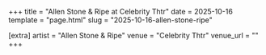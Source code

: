 +++
title = "Allen Stone & Ripe at Celebrity Thtr"
date = 2025-10-16
template = "page.html"
slug = "2025-10-16-allen-stone-ripe"

[extra]
artist = "Allen Stone & Ripe"
venue = "Celebrity Thtr"
venue_url = ""
+++
